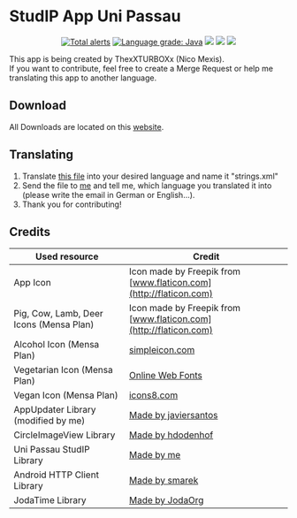 # StudIP App Uni Passau
<p align="center">
  <a href="https://lgtm.com/projects/g/ThexXTURBOXx/studip-app-uni-passau/alerts/"><img alt="Total alerts" src="https://img.shields.io/lgtm/alerts/g/ThexXTURBOXx/studip-app-uni-passau.svg?logo=lgtm&logoWidth=18"/></a>
  <a href="https://lgtm.com/projects/g/ThexXTURBOXx/studip-app-uni-passau/context:java"><img alt="Language grade: Java" src="https://img.shields.io/lgtm/grade/java/g/ThexXTURBOXx/studip-app-uni-passau.svg?logo=lgtm&logoWidth=18"/></a>
  <a href="https://travis-ci.com/ThexXTURBOXx/studip-app-uni-passau"><img src="https://travis-ci.com/ThexXTURBOXx/studip-app-uni-passau.svg?branch=master"></a>
  <a href="http://femtopedia.de/studip/index.php"><img src="https://img.shields.io/website-up-down-green-red/http/www.femtopedia.de/index.php.svg?label=Repository"></a>
  <a href="https://github.com/ThexXTURBOXx/studip-app-uni-passau/releases"><img src="https://img.shields.io/github/release-pre/thexxturboxx/studip-app-uni-passau.svg"></a>
</p>
<p>This app is being created by ThexXTURBOXx (Nico Mexis).<br>
If you want to contribute, feel free to create a Merge Request or help me translating this app to another language.</p>

## Download
All Downloads are located on this [website](http://femtopedia.de/studip/index.php).

## Translating
1. Translate [this file](app/src/main/res/values/strings.xml) into your desired language and name it "strings.xml"
2. Send the file to [me](mailto:nico.mexis@kabelmail.de) and tell me, which language you translated it into (please write the email in German or English...).
3. Thank you for contributing!

## Credits
| Used resource  | Credit |
| ------------- | ------------- |
| App Icon | Icon made by Freepik from [www.flaticon.com](http://flaticon.com)  |
| Pig, Cow, Lamb, Deer Icons (Mensa Plan) | Icon made by Freepik from [www.flaticon.com](http://flaticon.com)  |
| Alcohol Icon (Mensa Plan) | [simpleicon.com](http://simpleicon.com)  |
| Vegetarian Icon (Mensa Plan) | [Online Web Fonts](http://onlinewebfonts.com) |
| Vegan Icon (Mensa Plan) | [icons8.com](http://icons8.com) |
| AppUpdater Library (modified by me) | [Made by javiersantos](https://github.com/javiersantos/AppUpdater) |
| CircleImageView Library | [Made by hdodenhof](https://github.com/hdodenhof/CircleImageView) |
| Uni Passau StudIP Library | [Made by me](https://github.com/ThexXTURBOXx/studip-lib-uni-passau) |
| Android HTTP Client Library | [Made by smarek](https://github.com/smarek/httpclient-android) |
| JodaTime Library | [Made by JodaOrg](https://github.com/JodaOrg/joda-time) |
